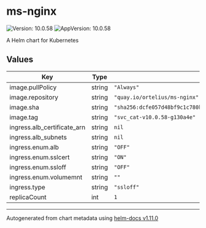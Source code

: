 # ms-nginx

![Version: 10.0.58](https://img.shields.io/badge/Version-10.0.58-informational?style=flat-square) ![AppVersion: 10.0.58](https://img.shields.io/badge/AppVersion-10.0.58-informational?style=flat-square)

A Helm chart for Kubernetes

## Values

| Key | Type | Default | Description |
|-----|------|---------|-------------|
| image.pullPolicy | string | `"Always"` |  |
| image.repository | string | `"quay.io/ortelius/ms-nginx"` |  |
| image.sha | string | `"sha256:dcfe057d48bf9c1c780bef36af415243e1c20c0344e750c97e664af5ebb6e016"` |  |
| image.tag | string | `"svc_cat-v10.0.58-g130a4e"` |  |
| ingress.alb_certificate_arn | string | `nil` |  |
| ingress.alb_subnets | string | `nil` |  |
| ingress.enum.alb | string | `"OFF"` |  |
| ingress.enum.sslcert | string | `"ON"` |  |
| ingress.enum.ssloff | string | `"OFF"` |  |
| ingress.enum.volumemnt | string | `""` |  |
| ingress.type | string | `"ssloff"` |  |
| replicaCount | int | `1` |  |

----------------------------------------------
Autogenerated from chart metadata using [helm-docs v1.11.0](https://github.com/norwoodj/helm-docs/releases/v1.11.0)
